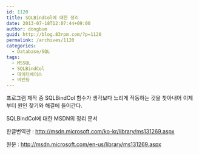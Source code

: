 ```yaml
---
id: 1120
title: SQLBindCol에 대한 정리
date: 2013-07-18T12:07:44+09:00
author: dongbum
guid: http://blog.83rpm.com/?p=1120
permalink: /archives/1120
categories:
  - Database/SQL
tags:
  - MSSQL
  - SQLBindCol
  - 데이터베이스
  - 바인딩
---
```

프로그램 제작 중 SQLBindCol 함수가 생각보다 느리게 작동하는 것을 찾아내어 이제부터 원인 찾기와 해결에 들어간다.

SQLBindCol에 대한 MSDN의 정리 문서

한글번역판 : <http://msdn.microsoft.com/ko-kr/library/ms131269.aspx>

원문 : <http://msdn.microsoft.com/en-us/library/ms131269.aspx>
